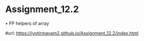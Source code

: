 # Assignment_12.2
• FP helpers of array

#url: https://jyotirmayam2.github.io/Assignment_12.2/index.html